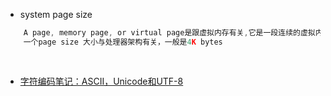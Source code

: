
- system page size

``` c
    A page, memory page, or virtual page是跟虚拟内存有关,它是一段连续的虚拟内存,
    一个page size 大小与处理器架构有关，一般是4K bytes
    
	
```

- [字符编码笔记：ASCII，Unicode和UTF-8](http://www.ruanyifeng.com/blog/2007/10/ascii_unicode_and_utf-8.html)


